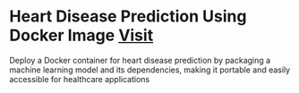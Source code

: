 # Heart Disease Prediction Using Docker Image [Visit](https://hub.docker.com/repository/docker/praveendecode/cadio-ai/general)

Deploy a Docker container for heart disease prediction by packaging a machine learning model and its dependencies, making it portable and easily accessible for healthcare applications

